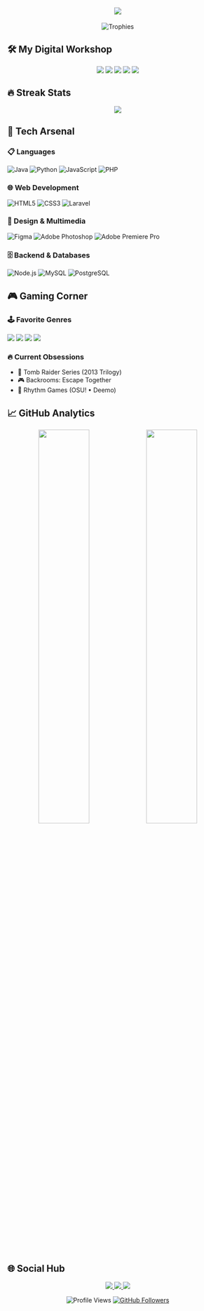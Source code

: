 <h1 align="center"> 
  <a href="https://git.io/typing-svg">
    <img src="https://readme-typing-svg.herokuapp.com?font=Fira+Code&pause=1000&color=00F72F&center=true&width=435&lines=Hi+there%2C+I'm+Ronaldo+%F0%9F%98%81;Front+End+Developer;Tech+Enthusiast;Problem+Solver;Gamer" />
  </a>
</h1>

<div align="center">
  <img src="https://github-profile-trophy.vercel.app/?username=Bamboothesecond&theme=onedark&row=2&column=4" alt="Trophies" />
</div>

## 🛠️ My Digital Workshop
<p align="center">
  <img src="https://img.shields.io/badge/Windows_11-0078d4?style=for-the-badge&logo=windows-11&logoColor=white" />
  <img src="https://img.shields.io/badge/AMD%20Ryzen-7_5700X-ED1C24?style=for-the-badge&logo=amd&logoColor=white" />
  <img src="https://img.shields.io/badge/RAM-16GB-%230071C5.svg?&style=for-the-badge&logoColor=white" />
  <img src="https://img.shields.io/badge/RTX-4060%20Ti-76b900?logo=nvidia&style=for-the-badge&logoColor=white" />
  <img src="https://img.shields.io/badge/Editor-VS_Code-blue?style=for-the-badge&logo=visual-studio-code" />
</p>

## 🔥 Streak Stats
<p align="center">
  <img src="https://github-readme-streak-stats.herokuapp.com/?user=Bamboothesecond&theme=dark&hide_border=true" />
</p>

## 🚀 Tech Arsenal

### 📋 Languages
![Java](https://img.shields.io/badge/java-%23ED8B00.svg?style=for-the-badge&logo=java&logoColor=white)
![Python](https://img.shields.io/badge/python-3670A0?style=for-the-badge&logo=python&logoColor=ffdd54)
![JavaScript](https://img.shields.io/badge/javascript-%23323330.svg?style=for-the-badge&logo=javascript&logoColor=%23F7DF1E)
![PHP](https://img.shields.io/badge/php-%23777BB4.svg?style=for-the-badge&logo=php&logoColor=white)

### 🌐 Web Development
![HTML5](https://img.shields.io/badge/html5-%23E34F26.svg?style=for-the-badge&logo=html5&logoColor=white)
![CSS3](https://img.shields.io/badge/css3-%231572B6.svg?style=for-the-badge&logo=css3&logoColor=white)
![Laravel](https://img.shields.io/badge/Laravel-FF2D20?style=for-the-badge&logo=laravel&logoColor=white)

### 🎨 Design & Multimedia
![Figma](https://img.shields.io/badge/figma-%23F24E1E.svg?style=for-the-badge&logo=figma&logoColor=white)
![Adobe Photoshop](https://img.shields.io/badge/adobe%20photoshop-%2331A8FF.svg?style=for-the-badge&logo=adobe%20photoshop&logoColor=white)
![Adobe Premiere Pro](https://img.shields.io/badge/Adobe%20Premiere%20Pro-9999FF.svg?style=for-the-badge&logo=Adobe%20Premiere%20Pro&logoColor=white)

### 🗄️ Backend & Databases
![Node.js](https://img.shields.io/badge/node.js-6DA55F?style=for-the-badge&logo=node.js&logoColor=white)
![MySQL](https://img.shields.io/badge/mysql-%2300f.svg?style=for-the-badge&logo=mysql&logoColor=white)
![PostgreSQL](https://img.shields.io/badge/postgresql-%23316192.svg?style=for-the-badge&logo=postgresql&logoColor=white)

## 🎮 Gaming Corner

### 🕹️ Favorite Genres
<p align="left">
  <img src="https://img.shields.io/badge/-Survival_Horror-000000?style=for-the-badge&logo=steam&logoColor=white" />
  <img src="https://img.shields.io/badge/-Co_op_Experiences-008000?style=for-the-badge&logo=multiplayergames&logoColor=white" />
  <img src="https://img.shields.io/badge/-FPS-FF0000?style=for-the-badge&logo=gamejolt&logoColor=white" />
  <img src="https://img.shields.io/badge/-Rhythm_Games-FF69B4?style=for-the-badge&logo=sonos&logoColor=white" />
</p>

### 🔥 Current Obsessions
- 🏹 Tomb Raider Series (2013 Trilogy)
- 🎮 Backrooms: Escape Together
- 🎵 Rhythm Games (OSU! • Deemo)

## 📈 GitHub Analytics
<p align="center">
  <img src="https://github-readme-stats.vercel.app/api?username=Bamboothesecond&show_icons=true&theme=dark&hide_border=true" width="48%" />
  <img src="https://github-readme-stats.vercel.app/api/top-langs/?username=Bamboothesecond&layout=compact&theme=dark&hide_border=true" width="48%" />
</p>

## 🌐 Social Hub
<p align="center">
  <a href="https://www.facebook.com/maximuslincoln010/">
    <img src="https://img.shields.io/badge/Facebook-1877F2?style=for-the-badge&logo=facebook&logoColor=white" />
  </a>
  <a href="mailto:ronaldobernasor2@gmail.com">
    <img src="https://img.shields.io/badge/Gmail-D14836?style=for-the-badge&logo=gmail&logoColor=white" />
  </a>
  <a href="https://linkedin.com/in/ronaldo-bernasorii-b987761b3/">
    <img src="https://img.shields.io/badge/LinkedIn-0077B5?style=for-the-badge&logo=linkedin&logoColor=white" />
  </a>
</p>

<div align="center">
  <img src="https://komarev.com/ghpvc/?username=Bamboothesecond&color=blueviolet&style=flat" alt="Profile Views" />
  <a href="https://github.com/Bamboothesecond?tab=followers">
    <img src="https://img.shields.io/github/followers/Bamboothesecond?label=Follow&style=social" alt="GitHub Followers">
  </a>
</div>
